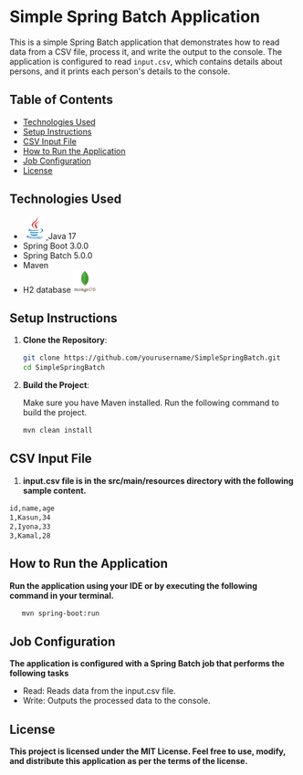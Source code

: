 # Simple Spring Batch Application

This is a simple Spring Batch application that demonstrates how to read data from a CSV file, process it, and write the output to the console. The application is configured to read `input.csv`, which contains details about persons, and it prints each person's details to the console.

## Table of Contents

- [Technologies Used](#technologies-used)
- [Setup Instructions](#setup-instructions)
- [CSV Input File](#csv-input-file)
- [How to Run the Application](#how-to-run-the-application)
- [Job Configuration](#job-configuration)
- [License](#license)

## Technologies Used

- <a href="https://www.java.com" target="_blank" rel="noreferrer"> <img src="https://raw.githubusercontent.com/devicons/devicon/master/icons/java/java-original.svg" alt="java" width="40" height="40"/> </a> Java 17
- Spring Boot 3.0.0
- Spring Batch 5.0.0
- Maven
- H2 database
  <a href="https://www.mongodb.com/" target="_blank" rel="noreferrer"> <img src="https://raw.githubusercontent.com/devicons/devicon/master/icons/mongodb/mongodb-original-wordmark.svg" alt="mongodb" width="40" height="40"/> </a>
## Setup Instructions

1. **Clone the Repository**:
   ```bash
   git clone https://github.com/yourusername/SimpleSpringBatch.git
   cd SimpleSpringBatch
   
2. **Build the Project**:
   
   Make sure you have Maven installed. Run the following command to build the project.
   
   ```bash
   mvn clean install

## CSV Input File
   
 1. **input.csv file is in the src/main/resources directory with the following sample content.**
   
   ```csv
   id,name,age
   1,Kasun,34
   2,Iyona,33
   3,Kamal,28
  ```

## How to Run the Application

**Run the application using your IDE or by executing the following command in your terminal.**

```bash
   mvn spring-boot:run
```

## Job Configuration
  **The application is configured with a Spring Batch job that performs the following tasks**

  - Read: Reads data from the input.csv file.
  - Write: Outputs the processed data to the console.

## License
  **This project is licensed under the MIT License. Feel free to use, modify, and distribute this application as per the terms of the license.**


